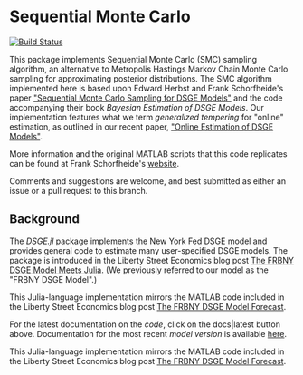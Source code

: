 # Sequential Monte Carlo
[![Build Status](https://travis-ci.org/FRBNY-DSGE/SMC.jl.svg)](https://travis-ci.org/FRBNY-DSGE/SMC.jl)

This package implements Sequential Monte Carlo (SMC) sampling algorithm,
an alternative to Metropolis Hastings Markov Chain Monte Carlo sampling for approximating
posterior distributions. The SMC algorithm implemented here is based upon Edward Herbst and Frank
Schorfheide's paper ["Sequential Monte Carlo Sampling for DSGE
Models"](http://dx.doi.org/10.1002/jae.2397) and the code accompanying
their book *Bayesian Estimation of DSGE Models*. Our implementation features
what we term *generalized tempering* for "online" estimation, as outlined in our recent paper, ["Online Estimation of DSGE Models"](https://www.newyorkfed.org/medialibrary/media/research/staff_reports/sr893.pdf).

More information and the original MATLAB scripts that this code replicates can be found at
Frank Schorfheide's [website](https://sites.sas.upenn.edu/schorf/pages/bayesian-estimation-dsge-models).

Comments and suggestions are welcome, and best submitted as
either an issue or a pull request to this branch.

## Background

The *DSGE.jl* package implements the New York Fed DSGE model and provides
general code to estimate many user-specified DSGE models. The package is
introduced in the Liberty Street Economics blog post
[The FRBNY DSGE Model Meets Julia](http://libertystreeteconomics.newyorkfed.org/2015/12/the-frbny-dsge-model-meets-julia.html).
(We previously referred to our model as the "FRBNY DSGE Model".)

This Julia-language implementation mirrors the MATLAB code included in the
Liberty Street Economics blog post
[The FRBNY DSGE Model Forecast](http://libertystreeteconomics.newyorkfed.org/2015/05/the-frbny-dsge-model-forecast-april-2015.html).

For the latest documentation on the *code*, click on the docs|latest button
above. Documentation for the most recent *model version* is available
[here](https://github.com/FRBNY-DSGE/DSGE.jl/blob/master/docs/DSGE_Model_Documentation_1002.pdf).

This Julia-language implementation mirrors the MATLAB code included in
the Liberty Street Economics blog post [The FRBNY DSGE Model
Forecast](http://libertystreeteconomics.newyorkfed.org/2015/05/the-frbny-dsge-model-forecast-april-2015.html).